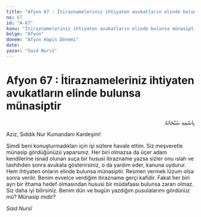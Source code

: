 ```yaml
---
title: "Afyon 67 : İtiraznameleriniz ihtiyaten avukatların elinde bulunsa münasiptir"
no: 67
id: "A-67"
konu: "İtiraznameleriniz ihtiyaten avukatların elinde bulunsa münasiptir"
bolge: "Afyon"
donem: "Afyon Hapis Dönemi"
date: 
yazar: "Said Nursî"
---
```


# Afyon 67 : İtiraznameleriniz ihtiyaten avukatların elinde bulunsa münasiptir

<p class="arabic" dir="rtl" title="Meal: “Her türlü noksan sıfatlardan yüce olan Allah’ın adıyla.”">بِاسْمِهِ سُبْحَانَهُ</p>

Aziz, Sıddık Nur Kumandanı Kardeşim!

Şimdi beni konuşturmadıkları için işi sizlere havale ettim. Siz meşveretle münasip gördüğünüzü yaparsınız. Her biri olmazsa da üçer adam kendilerine isnad olunan suça bir hususi itirazname yazsa sizler onu ıslah ve tashihden sonra avukata gösterirsiniz, o da yardım eder, kanuna uydurur. Hem ihtiyaten onların elinde bulunsa münasiptir. Resmen vermek lüzum olsa sonra verilir. Benim evvelce verdiğim itirazname gerçi kafidir. Fakat her biri ayrı bir ithama hedef olmasından hususi bir müdafaası bulunsa zararı olmaz. Siz daha iyi bilirsiniz. Benim dün ve bugün yazdığım pusulalarımı gördünüz mü? Münasip midir?

*Said Nursî*
